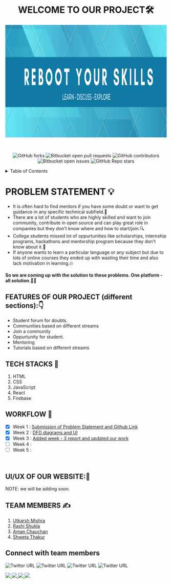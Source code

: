 <h1 align="center">WELCOME TO OUR PROJECT🛠</h1>

<p align="center">
<img src="headerImage.png" width="1000" height="350">
</p> 
<br>
<div align="center">
  
![GitHub forks](https://img.shields.io/github/forks/utkarsh-mishra30/SkillValley-Cohort)
![Bitbucket open pull requests](https://img.shields.io/bitbucket/pr-raw/utkarsh-mishra30/SkillValley-Cohort)
![GitHub contributors](https://img.shields.io/github/contributors/utkarsh-mishra30/SkillValley-Cohort)
![Bitbucket open issues](https://img.shields.io/bitbucket/issues/utkarsh-mishra30/SkillValley-Cohort)
![GitHub Repo stars](https://img.shields.io/github/stars/utkarsh-mishra30/SkillValley-Cohort)
  
</div>

<!-- TABLE OF CONTENTS -->
<details>
  <summary>Table of Contents</summary>
  <ol>
    <li>
      <a href="https://github.com/utkarsh-mishra30/SkillValley-Cohort#problem-statement-">Problem Statement</a>
    </li>
    <li><a href="https://github.com/utkarsh-mishra30/SkillValley-Cohort#features-of-our-project-different-sections">Features of our project</a></li>
    <li><a href="https://github.com/utkarsh-mishra30/SkillValley-Cohort#tech-stacks-">Tech Stacks</a></li>
    <li><a href="https://github.com/utkarsh-mishra30/SkillValley-Cohort#workflow-">Work Flow</a></li>
    <li><a href="https://github.com/utkarsh-mishra30/SkillValley-Cohort#ui/ux-of-our-website-">UI/UX of our website</a></li>
    <li><a href="https://github.com/utkarsh-mishra30/SkillValley-Cohort#team-members">Team Members</a></li>
    <li><a href="https://github.com/utkarsh-mishra30/SkillValley-Cohort#connect-with-team-members">Connect with team members</a></li>
    <li><a href="#acknowledgments">Acknowledgments</a></li>
  </ol>
</details>
  
# PROBLEM STATEMENT 💡
- It is often hard to find mentors if you have some doubt or want to get guidance in any specific technical subfield.🤔
- There are a lot of students who are highly skilled and want to join community, contribute in open source and can play great role in companies but they don't know where and how to start/join.🔍
- College students missed lot of oppurtunities like scholarships, internship programs, hackathons and mentorship program because they don't know about it.📰
- If anyone wants to learn a particular language or any subject but due to lots of online courses they ended up with wasting their time and also lack motivation in learning.⏲

#### So we are coming up with the solution to these problems. One platform - all solution.👨‍💻

## FEATURES OF OUR PROJECT (different sections):👇

- Student forum for doubts.
- Communities based on different streams
- Join a community
- Oppurtunity for student.
- Mentoring
- Tutorials based on different streams

## TECH STACKS 🛒
1. HTML
2. CSS
3. JavaScript
4. React
5. Firebase

## WORKFLOW 📃


- [x] Week 1 : [Submission of Problem Statement and Github Link](https://github.com/utkarsh-mishra30/SkillValley-Cohort)
- [x] Week 2 : [DFD diagrams and UI](https://github.com/utkarsh-mishra30/SkillValley-Cohort/blob/main/week%20-%202/week-2.md)
- [x] Week 3 : [Added week - 3 report and updated our work](https://github.com/utkarsh-mishra30/SkillValley-Cohort/wiki/WEEK-3-REPORT-%F0%9F%93%83)
- [ ] Week 4 :
- [ ] Week 5 :

<br>

## UI/UX OF OUR WEBSITE:🎨
 NOTE: we will be adding soon.

## TEAM MEMBERS ✍
1. [Utkarsh Mishra](https://twitter.com/utkarshopedia)
2. [Rashi Shukla](https://twitter.com/17rashishukla)
3. [Aman Chauchan](https://twitter.com/phantomthread_d)
4. [Shweta Thakur](#)

## Connect with team members

<!-- Twitter Handles -->
![Twitter URL](https://img.shields.io/twitter/url?color=blue&label=Utkarsh&logo=twitter&logoColor=white&style=flat-square&url=https%3A%2F%2Ftwitter.com%2Futkarshopedia)
![Twitter URL](https://img.shields.io/twitter/url?color=blue&label=Rashi&logo=twitter&logoColor=white&style=flat-square&url=https%3A%2F%2Ftwitter.com%2F17rashishukla)
![Twitter URL](https://img.shields.io/twitter/url?color=blue&label=Aman&logo=twitter&logoColor=white&style=flat-square&url=https%3A%2F%2Ftwitter.com%2Fphantomthread_d)
![Twitter URL](https://img.shields.io/twitter/url?color=blue&label=Shweta&logo=twitter&logoColor=white&style=flat-square&url=https%3A%2F%2Ftwitter.com%2Fshweeta)


<!-- LinkedIn IDs -->
<a href="https://www.linkedin.com/in/utkarsh-mishra30">
<img src="https://img.shields.io/badge/Utkarsh-blue?style=flat&logo=linkedin&labelColor=blue">
</a>

<a href="https://www.linkedin.com/in/rashi-shukla-9b2426200/">
<img src="https://img.shields.io/badge/Rashi-blue?style=flat&logo=linkedin&labelColor=blue">
</a>

<a href="https://www.linkedin.com/in/amanchauhann/">
<img src="https://img.shields.io/badge/Aman -blue?style=flat&logo=linkedin&labelColor=blue">
</a>

<a href="https://www.linkedin.com/in/shweta-thakur-ba3b99211">
<img src="https://img.shields.io/badge/Shweta -blue?style=flat&logo=linkedin&labelColor=blue">
</a>

